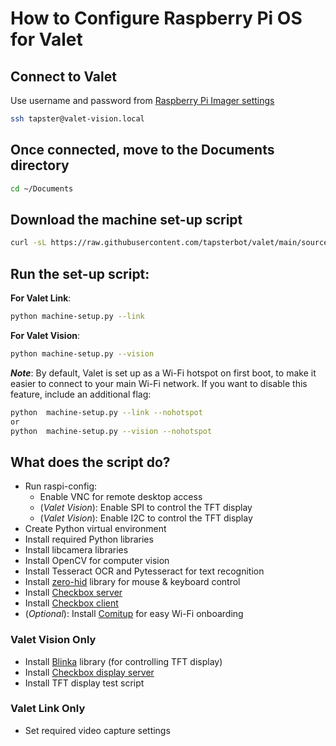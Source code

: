 # How to Configure Raspberry Pi OS for Valet

## Connect to Valet
Use username and password from [Raspberry Pi Imager settings](install-os.md#a-general-settings)
```bash
ssh tapster@valet-vision.local
```

## Once connected, move to the Documents directory
```bash
cd ~/Documents
```

## Download the machine set-up script
```bash
curl -sL https://raw.githubusercontent.com/tapsterbot/valet/main/source/machine-setup.py -o machine-setup.py
```
## Run the set-up script:
**For Valet Link**:
```bash
python machine-setup.py --link
```
**For Valet Vision**:
```bash
python machine-setup.py --vision
```
***Note***: By default, Valet is set up as a Wi-Fi hotspot on first boot, to make it easier to connect to your main Wi-Fi network. If you want to disable this feature, include an additional flag:
```bash
python  machine-setup.py --link --nohotspot
or
python  machine-setup.py --vision --nohotspot
```


## What does the script do?
- Run raspi-config:
  - Enable VNC for remote desktop access
  - (*Valet Vision*): Enable SPI to control the TFT display
  - (*Valet Vision*): Enable I2C to control the TFT display
- Create Python virtual environment
- Install required Python libraries
- Install libcamera libraries
- Install OpenCV for computer vision
- Install Tesseract OCR and Pytesseract for text recognition
- Install [zero-hid](https://github.com/tapsterbot/zero-hid/tree/touch-support) library for mouse & keyboard control
- Install [Checkbox server](https://github.com/tapsterbot/checkbox-server)
- Install [Checkbox client](https://github.com/tapsterbot/checkbox-client-python)
- (*Optional*): Install [Comitup](https://github.com/davesteele/comitup) for easy Wi-Fi onboarding

### Valet Vision Only
- Install [Blinka](https://github.com/adafruit/Adafruit_Blinka) library (for controlling TFT display)
- Install [Checkbox display server](https://github.com/tapsterbot/checkbox-display-server)
- Install TFT display test script

### Valet Link Only
- Set required video capture settings
